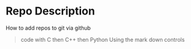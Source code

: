 # Repo Description

How to add repos to git via github

> code with C then C++ then Python
> Using the mark down controls
